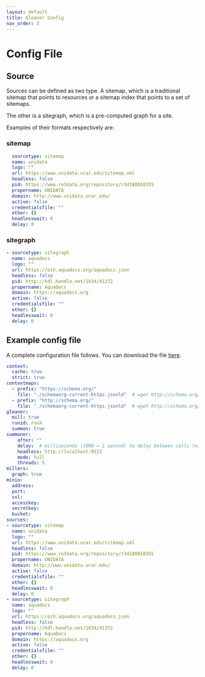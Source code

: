 ```yaml
---
layout: default
title: Gleaner Config
nav_order: 3
---
```


# Config File


## Source

Sources can be defined as two type. A sitemap, which is a traditional sitemap that 
points to resources or a sitemap index that points to a set of sitemaps.

The other is a sitegraph, which is a pre-computed graph for a site.  

Examples of their formats respectively are:

### sitemap

```yaml
  sourcetype: sitemap
  name: unidata
  logo: ""
  url: https://www.unidata.ucar.edu/sitemap.xml
  headless: false
  pid: https://www.re3data.org/repository/r3d100010355
  propername: UNIDATA
  domain: http://www.unidata.ucar.edu/
  active: false
  credentialsfile: ""
  other: {}
  headlesswait: 0
  delay: 0
```

### sitegraph

```yaml  
- sourcetype: sitegraph
  name: aquadocs
  logo: ""
  url: https://oih.aquadocs.org/aquadocs.json
  headless: false
  pid: http://hdl.handle.net/1834/41372
  propername: AquaDocs
  domain: https://aquadocs.org
  active: false
  credentialsfile: ""
  other: {}
  headlesswait: 0
  delay: 0
```

## Example config file

A complete configuration file follows.  You can download the file [here](assets/resources/exampleGleanerConfig.yml).  

```yaml
context:
  cache: true
  strict: true
contextmaps:
  - prefix: "https://schema.org/"
    file: "./schemaorg-current-https.jsonld"  # wget http://schema.org/docs/jsonldcontext.jsonld
  - prefix: "http://schema.org/"
    file: "./schemaorg-current-https.jsonld"  # wget http://schema.org/docs/jsonldcontext.jsonld
gleaner:
  mill: true
  runid: runX
  summon: true
summoner:
    after: ""
    delay:  # milliseconds (1000 = 1 second) to delay between calls (will FORCE threads to 1)
    headless: http://localhost:9222
    mode: full
    threads: 5
millers:
  graph: true
minio:
  address:
  port:
  ssl:
  accesskey:
  secretkey:
  bucket:
sources:
- sourcetype: sitemap
  name: unidata
  logo: ""
  url: https://www.unidata.ucar.edu/sitemap.xml
  headless: false
  pid: https://www.re3data.org/repository/r3d100010355
  propername: UNIDATA
  domain: http://www.unidata.ucar.edu/
  active: false
  credentialsfile: ""
  other: {}
  headlesswait: 0
  delay: 0
- sourcetype: sitegraph
  name: aquadocs
  logo: ""
  url: https://oih.aquadocs.org/aquadocs.json
  headless: false
  pid: http://hdl.handle.net/1834/41372
  propername: AquaDocs
  domain: https://aquadocs.org
  active: false
  credentialsfile: ""
  other: {}
  headlesswait: 0
  delay: 0

```

